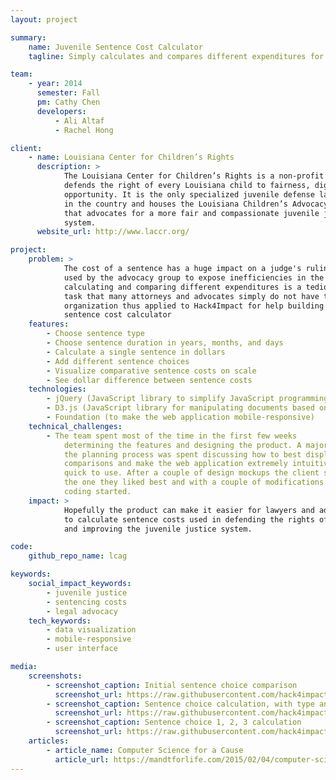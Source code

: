 ```yaml
---
layout: project

summary:
    name: Juvenile Sentence Cost Calculator
    tagline: Simply calculates and compares different expenditures for juvenile sentences to help attorneys and advocates

team:
    - year: 2014
      semester: Fall
      pm: Cathy Chen
      developers:
          - Ali Altaf 
          - Rachel Hong

client:
    - name: Louisiana Center for Children’s Rights
      description: >
            The Louisiana Center for Children’s Rights is a non-profit that
            defends the right of every Louisiana child to fairness, dignity, and
            opportunity. It is the only specialized juvenile defense law office
            in the country and houses the Louisiana Children’s Advocacy Group
            that advocates for a more fair and compassionate juvenile justice
            system.
      website_url: http://www.laccr.org/

project:
    problem: >
            The cost of a sentence has a huge impact on a judge's ruling and is often
            used by the advocacy group to expose inefficiencies in the system. However
            calculating and comparing different expenditures is a tedious and arduous
            task that many attorneys and advocates simply do not have time for. The
            organization thus applied to Hack4Impact for help building a juvenile
            sentence cost calculator
    features:
        - Choose sentence type
        - Choose sentence duration in years, months, and days
        - Calculate a single sentence in dollars
        - Add different sentence choices
        - Visualize comparative sentence costs on scale
        - See dollar difference between sentence costs
    technologies:
        - jQuery (JavaScript library to simplify JavaScript programming) 
        - D3.js (JavaScript library for manipulating documents based on data)
        - Foundation (to make the web application mobile-responsive)
    technical_challenges:
        - The team spent most of the time in the first few weeks
            determining the features and designing the product. A majority of
            the planning process was spent discussing how to best display
            comparisons and make the web application extremely intuitive and
            quick to use. After a couple of design mockups the client selected
            the one they liked best and with a couple of modifications the
            coding started.
    impact: >
            Hopefully the product can make it easier for lawyers and advocates
            to calculate sentence costs used in defending the rights of children
            and improving the juvenile justice system.

code:
    github_repo_name: lcag

keywords:
    social_impact_keywords:
        - juvenile justice
        - sentencing costs
        - legal advocacy
    tech_keywords:
        - data visualization
        - mobile-responsive
        - user interface

media:
    screenshots:
        - screenshot_caption: Initial sentence choice comparison
          screenshot_url: https://raw.githubusercontent.com/hack4impact/lcag/master/ss01.png
        - screenshot_caption: Sentence choice calculation, with type and duration
          screenshot_url: https://raw.githubusercontent.com/hack4impact/lcag/master/ss02.png
        - screenshot_caption: Sentence choice 1, 2, 3 calculation
          screenshot_url: https://raw.githubusercontent.com/hack4impact/lcag/master/ss03.png
    articles:
        - article_name: Computer Science for a Cause
          article_url: https://mandtforlife.com/2015/02/04/computer-science-for-a-cause/
---
```

